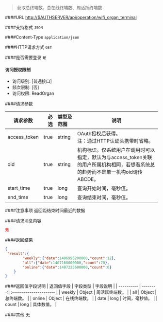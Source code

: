 
> 获取总终端数、总在线终端数、周活跃终端数

####URL
<http://$AUTHSERVER/api/operation/wifi_organ_terminal>

####支持格式
`JSON`

####Content-Type
`application/json`

####HTTP请求方式
`GET`

####是否需要登录
`是`

#### 访问授权限制
* 访问级别: [普通接口]
* 频次限制: [否]
* 访问权限: ReadOrgan


####请求参数

| 请求参数      |    必选 | 类型及范围  | 说明                                |
| ------------- | -------:| :---------- | ----------------------------------- |
| access_token  | true    | string      | OAuth授权后获得。</br>注：通过HTTP认证头携带时省略。 |
| oid | true   | string |  机构标识。仅系统用户在调用时可以指定，默认为与access_token关联的用户所属机构相同，若想看系统总的趋势而不是单一机构oid请传ABCDE。 |
| start_time  | true    | long      | 查询开始时间，毫秒值。 |
| end_time  | true    | long      | 查询结束时间，毫秒值。 |
####注意事项
返回距结束时间最近的数据

####请求消息内容
``` JSON
无
```

####返回结果
``` JSON
{
 "result":{
        "weekly":{"date":1406995200000,"count":12},
        "all":{"date":1407168000000,"count":70},
        "online":{"date":1407225600000,"count":0}
    }
}

```
####返回值字段说明
| 返回值字段 | 字段类型 | 字段说明                |
| ---------- | --------:| :---------------------- |
| weekly |   Object | 周活跃终端数。 |
| all |  Object | 总终端数。 |
| online | Object | 在线终端数。 |
| date |  long | 时间，毫秒值。 |
| count  | long |  具体数值。 |


####其他
无

